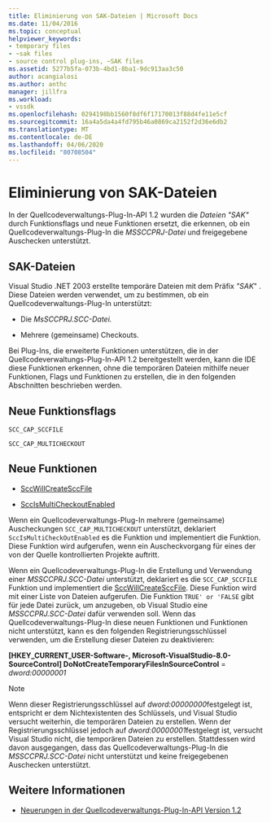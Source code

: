 ```yaml
---
title: Eliminierung von SAK-Dateien | Microsoft Docs
ms.date: 11/04/2016
ms.topic: conceptual
helpviewer_keywords:
- temporary files
- ~sak files
- source control plug-ins, ~SAK files
ms.assetid: 5277b5fa-073b-4bd1-8ba1-9dc913aa3c50
author: acangialosi
ms.author: anthc
manager: jillfra
ms.workload:
- vssdk
ms.openlocfilehash: 0294198bb1560f8df6f17170013f88d4fe11e5cf
ms.sourcegitcommit: 16a4a5da4a4fd795b46a0869ca2152f2d36e6db2
ms.translationtype: MT
ms.contentlocale: de-DE
ms.lasthandoff: 04/06/2020
ms.locfileid: "80708504"
---
```

# <a name="elimination-of-sak-files"></a>Eliminierung von SAK-Dateien
In der Quellcodeverwaltungs-Plug-In-API 1.2 wurden die *Dateien "SAK"* durch Funktionsflags und neue Funktionen ersetzt, die erkennen, ob ein Quellcodeverwaltungs-Plug-In die *MSSCCPRJ-Datei* und freigegebene Auschecken unterstützt.

## <a name="sak-files"></a>SAK-Dateien
Visual Studio .NET 2003 erstellte temporäre Dateien mit dem Präfix *"SAK*" . Diese Dateien werden verwendet, um zu bestimmen, ob ein Quellcodeverwaltungs-Plug-In unterstützt:

- Die *MsSCCPRJ.SCC-Datei.*

- Mehrere (gemeinsame) Checkouts.

Bei Plug-Ins, die erweiterte Funktionen unterstützen, die in der Quellcodeverwaltungs-Plug-In-API 1.2 bereitgestellt werden, kann die IDE diese Funktionen erkennen, ohne die temporären Dateien mithilfe neuer Funktionen, Flags und Funktionen zu erstellen, die in den folgenden Abschnitten beschrieben werden.

## <a name="new-capability-flags"></a>Neue Funktionsflags
 `SCC_CAP_SCCFILE`

 `SCC_CAP_MULTICHECKOUT`

## <a name="new-functions"></a>Neue Funktionen
- [SccWillCreateSccFile](../../extensibility/sccwillcreatesccfile-function.md)

- [SccIsMultiCheckoutEnabled](../../extensibility/sccismulticheckoutenabled-function.md)

 Wenn ein Quellcodeverwaltungs-Plug-In mehrere (gemeinsame) Auscheckungen `SCC_CAP_MULTICHECKOUT` unterstützt, deklariert `SccIsMultiCheckOutEnabled` es die Funktion und implementiert die Funktion. Diese Funktion wird aufgerufen, wenn ein Auscheckvorgang für eines der von der Quelle kontrollierten Projekte auftritt.

 Wenn ein Quellcodeverwaltungs-Plug-In die Erstellung und Verwendung einer *MSSCCPRJ.SCC-Datei* unterstützt, deklariert es die `SCC_CAP_SCCFILE` Funktion und implementiert die [SccWillCreateSccFile](../../extensibility/sccwillcreatesccfile-function.md). Diese Funktion wird mit einer Liste von Dateien aufgerufen. Die Funktion `TRUE' or 'FALSE` gibt für jede Datei zurück, um anzugeben, ob Visual Studio eine *MSSCCPRJ.SCC-Datei* dafür verwenden soll. Wenn das Quellcodeverwaltungs-Plug-In diese neuen Funktionen und Funktionen nicht unterstützt, kann es den folgenden Registrierungsschlüssel verwenden, um die Erstellung dieser Dateien zu deaktivieren:

 **[HKEY_CURRENT_USER-Software-, Microsoft-VisualStudio-8.0-SourceControl] DoNotCreateTemporaryFilesInSourceControl** = *dword:00000001*

> [!NOTE]
> Wenn dieser Registrierungsschlüssel auf *dword:00000000*festgelegt ist, entspricht er dem Nichtexistenten des Schlüssels, und Visual Studio versucht weiterhin, die temporären Dateien zu erstellen. Wenn der Registrierungsschlüssel jedoch auf *dword:00000001*festgelegt ist, versucht Visual Studio nicht, die temporären Dateien zu erstellen. Stattdessen wird davon ausgegangen, dass das Quellcodeverwaltungs-Plug-In die *MSSCCPRJ.SCC-Datei* nicht unterstützt und keine freigegebenen Auschecken unterstützt.

## <a name="see-also"></a>Weitere Informationen
- [Neuerungen in der Quellcodeverwaltungs-Plug-In-API Version 1.2](../../extensibility/internals/what-s-new-in-the-source-control-plug-in-api-version-1-2.md)

